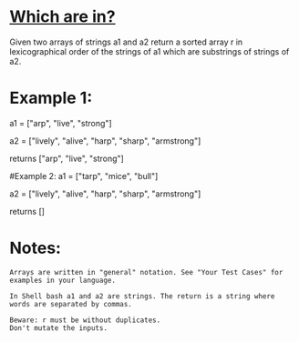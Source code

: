 [Which are in?](https://www.codewars.com/kata/550554fd08b86f84fe000a58)
====================

Given two arrays of strings a1 and a2 return a sorted array r in lexicographical order of the strings of a1 which are substrings of strings of a2.


# Example 1:

a1 = ["arp", "live", "strong"]

a2 = ["lively", "alive", "harp", "sharp", "armstrong"]

returns ["arp", "live", "strong"]

#Example 2: a1 = ["tarp", "mice", "bull"]

a2 = ["lively", "alive", "harp", "sharp", "armstrong"]

returns []

# Notes:

    Arrays are written in "general" notation. See "Your Test Cases" for examples in your language.

    In Shell bash a1 and a2 are strings. The return is a string where words are separated by commas.

    Beware: r must be without duplicates.
    Don't mutate the inputs.


